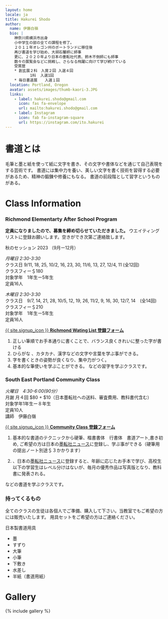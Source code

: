 ```yaml
---
layout: home
locale: ja
title: Hakurei Shodo
author:
  name: 伊藤白嶺
  bio: |
    神奈川県横浜市出身
    小中学生の部の全ての課程を修了。
    ２０１１年オレゴン州のポートランドに移住後
    再び書道を学び始め、大胡石馨師に師事
    更に、２０２０年より日本の墨転社代表、鈴木不倒師にも師事
    数々の展覧会などに挑戦し、さらなる飛躍に向けて学び続けている  
    受賞歴
    * 創玄展２科　入賞２回 入選４回
           1科  入選1回
    * 毎日書道展　　入選１回
  location: Portland, Oregon
  avatar: assets/images/thumb-kaori-3.JPG
  links:
    - label: hakurei.shodo@gmail.com
      icon: fas fa-envelope
      url: mailto:hakurei.shodo@gmail.com
    - label: Instagram
      icon: fab fa-instagram-square
      url: https://instagram.com/ito.hakurei
---
```


# 書道とは
毛筆と墨と紙を使って紙に文字を書き、その文字や書体などを通じて自己表現をする芸術です。
書道には集中力を養い、美しい文字を書く技術を習得する必要があるため、精神の鍛錬や修養にもなる。
書道の前段階として習字というものがある。

# Class Information

### Richmond Elementarty After School Program
**定員になりましたので、募集を締め切らせていただきました。**
ウエイティングリストに登録お願いします。空きができ次第ご連絡致します。

秋のセッション 2023 （9月ー12月）

*月曜日  2:30-3:30*   
クラス日  9/11, 18, 25, 10/2, 16, 23, 30, 11/6, 13, 27, 12/4, 11  (全12回)    
クラスフィー＄180   
対象学年　1年生ー5年生      
定員16人     

*木曜日  2:30-3:30*  
クラス日　9/7, 14, 21, 28, 10/5, 12, 19, 26, 11/2, 9, 16, 30, 12/7, 14　(全14回)  
クラスフィー＄210  
対象学年　1年生ー5年生   
定員16人    

[{{ site.signup_icon }} **Richmond Wating List 登録フォーム**](https://docs.google.com/forms/d/e/1FAIpQLSd6uHH5J-kEzRoHWe0KcOFTBPsBIM9gzE2iLNZVF2Qv8c4ilw/viewform?usp=sf_link)

1. 正しい筆順でお手本通りに書くことで、バランス良くきれいに整った字が書ける
1. ひらがな 、カタカナ、漢字などの文字や言葉を学ぶ事ができる。
1. 字を書くときの姿勢が良くなり、集中力がつく。
1. 基本的な筆使いを学ぶことができる。
などの習字を学ぶクラスです。

### South East Portland Community Class
*火曜日　4:30-6:00(90分）*  
月謝 月４回 $80 + $10（日本墨転社への送料、審査費用、教科書代含む）  
対象学年1年生ー８年生  
定員10人  
講師　伊藤白嶺

[{{ site.signup_icon }} **Community Class 登録フォーム**](https://docs.google.com/forms/d/e/1FAIpQLScurAdwcBXua-8XVPtv0IQVKDor9nW6C7T8IkEdIVvplwct5w/viewform?usp=sf_link)


1. 基本的な書道のテクニックから硬筆、楷書書体　行書体　書道アート,書き初め, ご希望の方は日本の[墨転社ニュース](https://www.bokutensha.com)に登録し、学ぶ事ができる（硬筆用の提出ノート別途＄３かかります）

1. 、日本の[墨転社ニュース](https://www.bokutensha.com)に登録すると、年齢に応じたお手本で学び、高校生以下の学習生はレベル分けはないが、毎月の優秀作品は写真版となり、教科書に発表される。

などの書道を学ぶクラスです。

### 持ってくるもの
全てのクラスの生徒は各個人でご準備、購入して下さい。当教室でもご希望の方には販売いたします。
用具セットをご希望の方はご連絡ください。

日本製書道用具
* 墨
* すずり
* 大筆
* 小筆
* 下敷き
* 水差し
* 半紙（書道用紙）

# Gallery

{% include gallery %}
